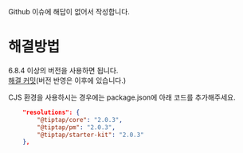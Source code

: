 Github 이슈에 해답이 없어서 작성합니다.

# 해결방법

6.8.4 이상의 버전을 사용하면 됩니다.  
[해결 커밋](https://github.com/SoftwareBrothers/adminjs/commit/149ad304dbc6c1f39b4e8054b55d139ca7dde5e1)(버전 반영은 이후에 있습니다.)

CJS 환경을 사용하시는 경우에는 package.json에 아래 코드를 추가해주세요.

```json
    "resolutions": {
        "@tiptap/core": "2.0.3",
        "@tiptap/pm": "2.0.3",
        "@tiptap/starter-kit": "2.0.3"
    },
```